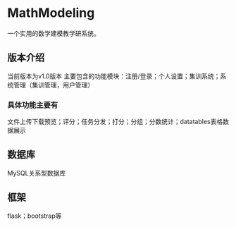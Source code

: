 # MathModeling
一个实用的数学建模教学研系统。
## 版本介绍
当前版本为v1.0版本
主要包含的功能模块：注册/登录；个人设置；集训系统；系统管理（集训管理，用户管理）
### 具体功能主要有
文件上传下载预览；评分；任务分发；打分；分组；分数统计；datatables表格数据展示
## 数据库
MySQL关系型数据库
## 框架
flask；bootstrap等
